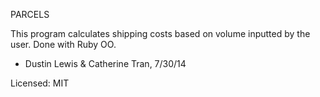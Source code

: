 PARCELS

This program calculates shipping costs based on volume inputted by the user.
Done with Ruby OO.

- Dustin Lewis & Catherine Tran, 7/30/14

Licensed: MIT

